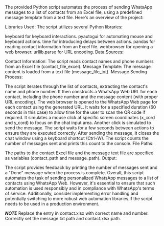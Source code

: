 The provided Python script automates the process of sending WhatsApp messages to a list of contacts from an Excel file, using a predefined message template from a text file. Here's an overview of the project:

Libraries Used: The script utilizes several Python libraries:

keyboard for keyboard interactions.
pyautogui for automating mouse and keyboard actions.
time for introducing delays between actions.
pandas for reading contact information from an Excel file.
webbrowser for opening a web browser.
urllib.parse for URL encoding.
Data Sources:

Contact Information: The script reads contact names and phone numbers from an Excel file (contact_file_excel).
Message Template: The message content is loaded from a text file (message_file_txt).
Message Sending Process:

The script iterates through the list of contacts, extracting the contact's name and phone number.
It then constructs a WhatsApp Web URL for each contact, including the phone number and the message content (with proper URL encoding).
The web browser is opened to the WhatsApp Web page for each contact using the generated URL.
It waits for a specified duration (60 seconds in this case) to allow time for the user to scan the QR code if required.
It simulates a mouse click at specific screen coordinates (x_cord and y_cord) to focus on the chat input area.
Another click is simulated to send the message.
The script waits for a few seconds between actions to ensure they are executed correctly.
After sending the message, it closes the chat window using a keyboard shortcut (Ctrl+W).
The script counts the number of messages sent and prints this count to the console.
File Paths:

The paths to the contact Excel file and the message text file are specified as variables (contact_path and message_path).
Output:

The script provides feedback by printing the number of messages sent and a "Done" message when the process is complete.
Overall, this script automates the task of sending personalized WhatsApp messages to a list of contacts using WhatsApp Web. However, it's essential to ensure that such automation is used responsibly and in compliance with WhatsApp's terms of service. Additionally, consider implementing error handling and potentially switching to more robust web automation libraries if the script needs to be used in a production environment.




***NOTE***
Replace the entry in contact.xlsx with correct name and number.
Correctly set the message.txt path and contact.xlsx path.
